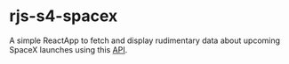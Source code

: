 # rjs-s4-spacex
A simple ReactApp to fetch and display rudimentary data about upcoming SpaceX launches using this [API](https://github.com/r-spacex/SpaceX-API/blob/master/docs/v4/launches/upcoming.md).
